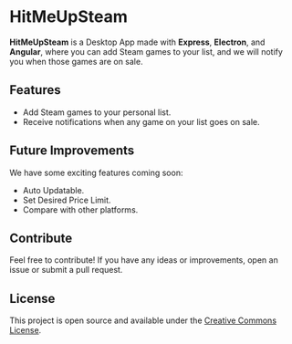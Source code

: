 # HitMeUpSteam

**HitMeUpSteam** is a Desktop App made with **Express**, **Electron**, and **Angular**, where you can add Steam games to your list, and we will notify you when those games are on sale.

## Features

- Add Steam games to your personal list.
- Receive notifications when any game on your list goes on sale.

## Future Improvements

We have some exciting features coming soon:

- Auto Updatable.
- Set Desired Price Limit.
- Compare with other platforms.

## Contribute

Feel free to contribute! If you have any ideas or improvements, open an issue or submit a pull request.

## License

This project is open source and available under the [Creative Commons License](LICENSE).
